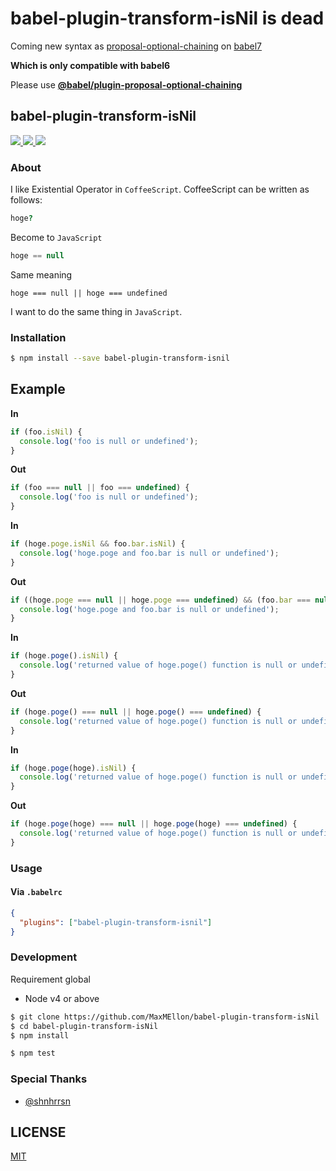 # babel-plugin-transform-isNil is dead

Coming new syntax as [proposal-optional-chaining](https://github.com/tc39/proposal-optional-chaining) on [babel7](https://github.com/babel/babel/wiki/Babel-7)

**Which is only compatible with babel6**

Please use **[@babel/plugin-proposal-optional-chaining](https://github.com/babel/babel/tree/master/packages/babel-plugin-proposal-optional-chaining)**


## babel-plugin-transform-isNil

<a href="https://www.npmjs.com/package/babel-plugin-transform-isnil">
	<img src="https://nodei.co/npm/babel-plugin-transform-isnil.png"/>
</a>
<a href="https://travis-ci.org/MaxMEllon/babel-plugin-transform-isNil">
  <img src="https://travis-ci.org/MaxMEllon/babel-plugin-transform-isNil.svg?branch=master"/>
</a>
<a href="https://github.com/sindresorhus/xo">
  <img src="https://img.shields.io/badge/code_style-XO-5ed9c7.svg"/>
</a>

### About

I like Existential Operator in `CoffeeScript`.
CoffeeScript can be written as follows:

```coffee
hoge?
```

Become to `JavaScript`

```js
hoge == null
```

Same meaning

```
hoge === null || hoge === undefined
```

I want to do the same thing in `JavaScript`.

### Installation

```bash
$ npm install --save babel-plugin-transform-isnil
```

Example
---

**In**

```js
if (foo.isNil) {
  console.log('foo is null or undefined');
}
```

**Out**

```js
if (foo === null || foo === undefined) {
  console.log('foo is null or undefined');
}
```

**In**

```js
if (hoge.poge.isNil && foo.bar.isNil) {
  console.log('hoge.poge and foo.bar is null or undefined');
}
```

**Out**

```js
if ((hoge.poge === null || hoge.poge === undefined) && (foo.bar === null || foo.bar === undefined)) {
  console.log('hoge.poge and foo.bar is null or undefined');
}
```

**In**

```js
if (hoge.poge().isNil) {
  console.log('returned value of hoge.poge() function is null or undefined');
}
```

**Out**

```js
if (hoge.poge() === null || hoge.poge() === undefined) {
  console.log('returned value of hoge.poge() function is null or undefined');
}
```

**In**

```js
if (hoge.poge(hoge).isNil) {
  console.log('returned value of hoge.poge() function is null or undefined');
}
```

**Out**

```js
if (hoge.poge(hoge) === null || hoge.poge(hoge) === undefined) {
  console.log('returned value of hoge.poge() function is null or undefined');
}
```

### Usage

#### Via `.babelrc`

```json
{
  "plugins": ["babel-plugin-transform-isnil"]
}
```

### Development

Requirement global

* Node v4 or above

```bash
$ git clone https://github.com/MaxMEllon/babel-plugin-transform-isNil
$ cd babel-plugin-transform-isNil
$ npm install

$ npm test
```

### Special Thanks

- [@shnhrrsn](https://github.com/shnhrrsn)

LICENSE
---
[MIT](./LICENSE.txt)
